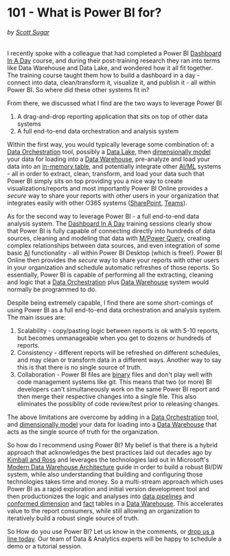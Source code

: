 # 101 - What is Power BI for?
###### by [Scott Sugar](https://linkedin.com/in/scottsugar)

I recently spoke with a colleague that had completed a Power BI [Dashboard In A Day](https://powerbi.microsoft.com/en-us/diad/) course, and during their post-training research they ran into terms like Data Warehouse and Data Lake, and wondered how it all fit together.  The training course taught them how to build a dashboard in a day - connect into data, clean/transform it, visualize it, and publish it - all within Power BI.  So where did these other systems fit in?

From there, we discussed what I find are the two ways to leverage Power BI
1. A drag-and-drop reporting application that sits on top of other data systems
2. A full end-to-end data orchestration and analysis system

Within the first way, you would typically leverage some combination of: a [Data Orchestration](https://docs.microsoft.com/en-us/azure/data-factory/introduction) tool, possibly a [Data Lake](https://azure.microsoft.com/en-us/solutions/data-lake/), then [dimensionally model](https://www.kimballgroup.com/data-warehouse-business-intelligence-resources/kimball-techniques/dimensional-modeling-techniques/four-4-step-design-process/) your data for loading into a [Data Warehouse](https://azure.microsoft.com/en-us/services/synapse-analytics/), pre-analyze and load your data into an [in-memory table](https://azure.microsoft.com/en-us/services/analysis-services/), and potentially integrate other [AI/ML](https://azure.microsoft.com/en-us/overview/ai-platform/) systems - all in order to extract, clean, transform, and load your data such that Power BI simply sits on top providing you a nice way to create visualizations/reports and most importantly Power BI Online provides a *secure* way to share your reports with other users in your organization that integrates easily with other O365 systems ([SharePoint](https://powerbi.microsoft.com/en-us/blog/integrate-power-bi-reports-in-sharepoint-online/), [Teams](https://guyinacube.com/2020/03/03/integrate-power-bi-reports-in-microsoft-teams/)).  

As for the second way to leverage Power BI - a full end-to-end data analysis system. The [Dashboard In A Day](https://powerbi.microsoft.com/en-us/diad/) training sessions clearly show that Power BI is fully capable of connecting directly into hundreds of data sources, cleaning and modeling that data with [M/Power Query](https://docs.microsoft.com/en-us/power-query/power-query-what-is-power-query), creating complex relationships between data sources, and even integration of some basic [AI](https://powerbi.microsoft.com/en-us/blog/power-bi-announces-new-ai-capabilities/) functionality - all within Power BI Desktop (which is free!).  Power BI Online then provides the *secure* way to share your reports with other users in your organization and schedule automatic refreshes of those reports.  So essentially, Power BI is capable of performing all the extracting, cleaning and logic that a [Data Orchestration](https://docs.microsoft.com/en-us/azure/data-factory/introduction) plus [Data Warehouse](https://azure.microsoft.com/en-us/services/synapse-analytics/) system would normally be programmed to do.

Despite being extremely capable, I find there are some short-comings of using Power BI as a full end-to-end data orchestration and analysis system.  The main issues are:
1. Scalability - copy/pasting logic between reports is ok with 5-10 reports, but becomes unmanageable when you get to dozens or hundreds of reports.
2. Consistency - different reports will be refreshed on different schedules, and may clean or transform data in a different ways.  Another way to say this is that there is no single source of truth. 
3. Collaboration - Power BI files are [binary](https://ideas.powerbi.com/forums/265200-power-bi-ideas/suggestions/36978934-built-in-git-support-in-powerbi-desktop) files and don't play well with code management systems like git.  This means that two (or more) BI developers can't simultaneously work on the same Power BI report and then merge their respective changes into a single file.  This also eliminates the possiblity of code review/test prior to releasing changes.

The above limitations are overcome by adding in a [Data Orchestration](https://docs.microsoft.com/en-us/azure/data-factory/introduction) tool, and [dimensionally model](https://www.kimballgroup.com/data-warehouse-business-intelligence-resources/kimball-techniques/dimensional-modeling-techniques/four-4-step-design-process/) your data for loading into a [Data Warehouse](https://azure.microsoft.com/en-us/services/synapse-analytics/) that acts as the single source of truth for the organization. 

So how do I recommend using Power BI?  My belief is that there is a hybrid approach that acknowledges the best practices laid out decades ago by [Kimball and Ross](https://www.kimballgroup.com/data-warehouse-business-intelligence-resources/books/data-warehouse-dw-toolkit/) and leverages the technologies laid out in Microsoft's [Modern Data Warehouse Architecture](https://azure.microsoft.com/en-in/solutions/architecture/modern-data-warehouse/) guide in order to build a robust BI/DW system, while also understanding that building and configuring those technologies takes time and money.  So a multi-stream approach which uses Power BI as a rapid exploration and initial version development tool and then productionizes the logic and analyses into [data pipelines](https://docs.microsoft.com/en-us/azure/data-factory/concepts-pipelines-activities) and [conformed dimension](https://www.kimballgroup.com/2011/06/design-tip-135-conformed-dimensions-as-the-foundation-for-agile-data-warehousing/) and [fact](https://www.kimballgroup.com/2008/11/fact-tables/) tables in a [Data Warehouse](https://azure.microsoft.com/en-us/services/synapse-analytics/).  This accelerates value to the report consumers, while still allowing an organization to iteratively build a robust single source of truth.

So How do you use Power BI?  Let us know in the comments, or [drop us a line today](mailto:cloud@proserveit.com?Subject=I%20Want%20To%20Learn%20More%20About%20Power%20BI%20Solutions). Our team of Data & Analytics experts will be happy to schedule a demo or a tutorial session.